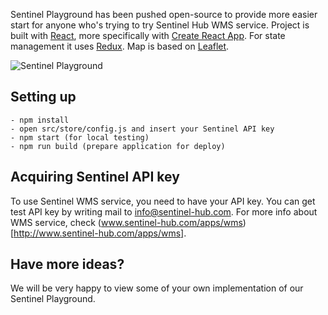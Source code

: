 Sentinel Playground has been pushed open-source to provide more easier start for anyone who's trying to try Sentinel Hub WMS service.
Project is built with [React](https://facebook.github.io/react/), more specifically with [Create React App](https://github.com/facebookincubator/create-react-app).
For state management it uses [Redux](https://github.com/reactjs/redux). Map is based on [Leaflet](http://leafletjs.com/).

<img src='http://www.sentinel-hub.com/sites/default/files/sentinel-2_viewer_animation_3.gif' alt='Sentinel Playground' />

## Setting up
```
- npm install
- open src/store/config.js and insert your Sentinel API key
- npm start (for local testing)
- npm run build (prepare application for deploy)
```

## Acquiring Sentinel API key
To use Sentinel WMS service, you need to have your API key. You can get test API key by writing mail to [info@sentinel-hub.com](mailto:info@sinergise.com).
For more info about WMS service, check (www.sentinel-hub.com/apps/wms)[http://www.sentinel-hub.com/apps/wms].

## Have more ideas?
We will be very happy to view some of your own implementation of our Sentinel Playground.

